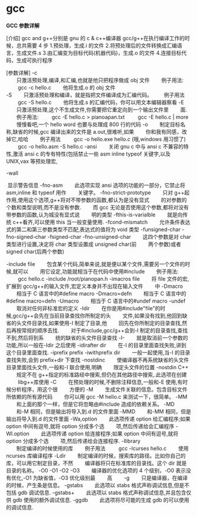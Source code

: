 # gcc

**GCC 参数详解**

[介绍]
gcc and g++分别是 gnu 的 c & c++编译器
gcc/g++在执行编译工作的时候，总共需要 4 步 1.预处理，生成.i 的文件 2.将预处理后的文件转换成汇编语言，生成文件.s 3.由汇编变为目标代码(机器代码)，生成.o 的文件 4.连接目标代码，生成可执行程序

[参数详解]
-c  
　　只激活预处理,编译,和汇编,也就是他只把程序做成 obj 文件
　　例子用法:
　　 gcc -c hello.c
　　他将生成.o 的 obj 文件  
-S
　　只激活预处理和编译，就是指把文件编译成为汇编代码。
　　例子用法
　　 gcc -S hello.c
　　他将生成.s 的汇编代码，你可以用文本编辑器察看
-E
　　只激活预处理,这个不生成文件,你需要把它重定向到一个输出文件里
　　面.
　　例子用法:
　　 gcc -E hello.c > pianoapan.txt
　　 gcc -E hello.c | more
　　慢慢看吧,一个 hello word 也要与处理成 800 行的代码
-o
　　制定目标名称,缺省的时候,gcc 编译出来的文件是 a.out,很难听,如果
　　你和我有同感，改掉它,哈哈
　　例子用法
　　 gcc -o hello.exe hello.c (哦,windows 用习惯了)
　　 gcc -o hello.asm -S hello.c
-ansi
　　关闭 gnu c 中与 ansi c 不兼容的特性,激活 ansi c 的专有特性(包括禁止一些 asm inline typeof 关键字,以及 UNIX,vax 等预处理宏,

-wall

​ 显示警告信息
-fno-asm
　　此选项实现 ansi 选项的功能的一部分，它禁止将 asm,inline 和 typeof 用作
　　关键字。
-fno-strict-prototype
　　只对 g++起作用,使用这个选项,g++将对不带参数的函数,都认为是没有显式
　　的对参数的个数和类型说明,而不是没有参数.
　　而 gcc 无论是否使用这个参数,都将对没有带参数的函数,认为城没有显式说
　　明的类型
-fthis-is-varialble
　　就是向传统 c++看齐,可以使用 this 当一般变量使用.
-fcond-mismatch
　　允许条件表达式的第二和第三参数类型不匹配,表达式的值将为 void 类型
-funsigned-char
-fno-signed-char
-fsigned-char
-fno-unsigned-char
　　这四个参数是对 char 类型进行设置,决定将 char 类型设置成 unsigned char(前
　　两个参数)或者 signed char(后两个参数)

-include file
　　包含某个代码,简单来说,就是便以某个文件,需要另一个文件的时候,就可以
　　用它设定,功能就相当于在代码中使用#include
　　例子用法:
　　 gcc hello.c -include /root/pianopan.h
-imacros file
　　将 file 文件的宏,扩展到 gcc/g++的输入文件,宏定义本身并不出现在输入文件
　　中
-Dmacro
　　相当于 C 语言中的#define macro
-Dmacro=defn
　　相当于 C 语言中的#define macro=defn
-Umacro
　　相当于 C 语言中的#undef macro
-undef
　　取消对任何非标准宏的定义
-Idir
　　在你是用#include"file"的时候,gcc/g++会先在当前目录查找你所制定的头
　　文件,如果没有找到,他回到缺省的头文件目录找,如果使用-I 制定了目录,他
　　回先在你所制定的目录查找,然后再按常规的顺序去找.
　　对于#include,gcc/g++会到-I 制定的目录查找,查找不到,然后将到系
　　统的缺省的头文件目录查找
-I-
　　就是取消前一个参数的功能,所以一般在-Idir 之后使用
-idirafter dir
　　在-I 的目录里面查找失败,讲到这个目录里面查找.
-iprefix prefix
-iwithprefix dir
　　一般一起使用,当-I 的目录查找失败,会到 prefix+dir 下查找
-nostdinc
　　使编译器不再系统缺省的头文件目录里面找头文件,一般和-I 联合使用,明确
　　限定头文件的位置
-nostdin C++
　　规定不在 g++指定的标准路经中搜索,但仍在其他路径中搜索,.此选项在创建
　　 libg++库使用
-C
　　在预处理的时候,不删除注释信息,一般和-E 使用,有时候分析程序，用这个很
　　方便的
-M
　　生成文件关联的信息。包含目标文件所依赖的所有源代码
　　你可以用 gcc -M hello.c 来测试一下，很简单。
-MM
　　和上面的那个一样，但是它将忽略由#include 造成的依赖关系。
-MD
　　和-M 相同，但是输出将导入到.d 的文件里面
-MMD
　　和-MM 相同，但是输出将导入到.d 的文件里面
-Wa,option
　　此选项传递 option 给汇编程序;如果 option 中间有逗号,就将 option 分成多个选
　　项,然后传递给会汇编程序
-Wl.option
　　此选项传递 option 给连接程序;如果 option 中间有逗号,就将 option 分成多个选
　　项,然后传递给会连接程序.
-llibrary  
　　制定编译的时候使用的库
　　例子用法
　　 gcc -lcurses hello.c
　　使用 ncurses 库编译程序
-Ldir
　　制定编译的时候，搜索库的路径。比如你自己的库，可以用它制定目录，不然
　　编译器将只在标准库的目录找。这个 dir 就是目录的名称。
-O0
-O1
-O2
-O3
　　编译器的优化选项的 4 个级别，-O0 表示没有优化,-O1 为缺省值，-O3 优化级别最
　　高　　
-g
　　只是编译器，在编译的时候，产生条是信息。
-gstabs
　　此选项以 stabs 格式声称调试信息,但是不包括 gdb 调试信息.
-gstabs+
　　此选项以 stabs 格式声称调试信息,并且包含仅供 gdb 使用的额外调试信息.
-ggdb
　　此选项将尽可能的生成 gdb 的可以使用的调试信息.
